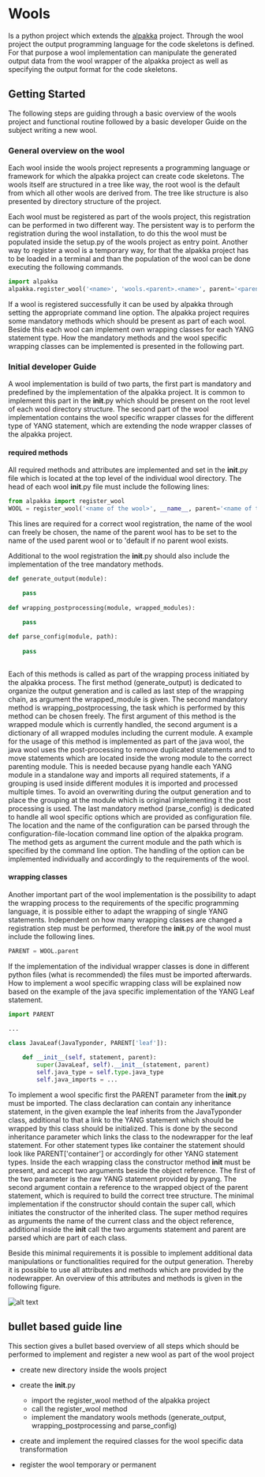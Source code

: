 # Wools

Is a python project which extends the [alpakka](https://mgn-s-at-source.advaoptical.com/gitlab/anden/alpakka) project. Through the wool project
the output programming language for the code skeletons is defined. For that purpose a wool implementation can manipulate the generated output
data from the wool wrapper of the alpakka project as well as specifying the output format for the code skeletons.

## Getting Started

The following steps are guiding through a basic overview of the wools project and functional routine followed by a basic developer Guide on the subject
writing a new wool.

### General overview on the wool

Each wool inside the wools project represents a programming language or framework for which the alpakka project can create code skeletons. The wools
itself are structured in a tree like way, the root wool is the default from which all other wools are derived from. The tree like structure is also
presented by directory structure of the project. 

Each wool must be registered as part of the wools project, this registration can be performed in two different way. The persistent way is to perform
the registration during the wool installation, to do this the wool must be populated inside the setup.py of the wools project as entry point. Another
way to register a wool is a temporary way, for that the alpakka project has to be loaded in a terminal and than the population of the wool can be done
executing the following commands.

```python
import alpakka
alpakka.register_wool('<name>', 'wools.<parent>.<name>', parent='<parent>')
```

If a wool is registered successfully it can be used by alpakka through setting the appropriate command line option. The alpakka project requires some
mandatory methods which should be present as part of each wool. Beside this each wool can implement own wrapping classes for each YANG statement type.
How the mandatory methods and the wool specific wrapping classes can be implemented is presented in the following part.

### Initial developer Guide

A wool implementation is build of two parts, the first part is mandatory and predefined by the implementation of the alpakka project. It is common to
implement this part in the __init__.py which should be present on the root level of each wool directory structure. The second part of the wool
implementation contains the wool specific wrapper classes for the different type of YANG statement, which are extending the node wrapper classes of
the alpakka project.

#### required methods

All required methods and attributes are implemented and set in the __init__.py file which is located at the top level of the individual wool directory.
The head of each wool __init__.py file must include the following lines:

```python
from alpakka import register_wool
WOOL = register_wool('<name of the wool>', __name__, parent='<name of the parent wool>')
```

This lines are required for a correct wool registration, the name of the wool can freely be chosen, the name of the parent wool has to be set to the
name of the used parent wool or to 'default if no parent wool exists.

Additional to the wool registration the __init__.py should also include the implementation of the tree mandatory methods. 

```python
def generate_output(module):

	pass
	
def wrapping_postprocessing(module, wrapped_modules):

	pass
	
def parse_config(module, path):
	
	pass
	
```

Each of this methods is called as part of the wrapping process initiated by the alpakka process. The first method (generate_output) is dedicated
to organize the output generation and is called as last step of the wrapping chain, as argument the wrapped_module is given. The second mandatory
method is wrapping_postprocessing, the task which is performed by this method can be chosen freely. The first argument of this method is the wrapped
module which is currently handled, the second argument is a dictionary of all wrapped modules including the current module. A example for the usage
of this method is implemented as part of the java wool, the java wool uses the post-processing to remove duplicated statements and to move statements
which are located inside the wrong module to the correct parenting module. This is needed because pyang handle each YANG module in a standalone way
and imports all required statements, if a grouping is used inside different modules it is imported and processed multiple times. To avoid an
overwriting during the output generation and to place the grouping at the module which is original implementing it the post processing is used.
The last mandatory method (parse_config) is dedicated to handle all wool specific options which are provided as configuration file. The location
and the name of the configuration can be parsed through the configuration-file-location command line option of the alpakka program. The method gets
as argument the current module and the path which is specified by the command line option. The handling of the option can be implemented individually
and accordingly to the requirements of the wool.

#### wrapping classes

Another important part of the wool implementation is the possibility to adapt the wrapping process to the requirements of the specific programming
language, it is possible either to adapt the wrapping of single YANG statements. Independent on how many wrapping classes are changed a registration
step must be performed, therefore the __init__.py of the wool must include the following lines.

```python
PARENT = WOOL.parent
```

If the implementation of the individual wrapper classes is done in different python files (what is recommended) the files must be imported afterwards.
How to implement a wool specific wrapping class will be explained now based on the example of the java specific implementation of the YANG Leaf
statement.

```python
import PARENT

...

class JavaLeaf(JavaTyponder, PARENT['leaf']):
	
	def __init__(self, statement, parent):
		super(JavaLeaf, self).__init__(statement, parent)
		self.java_type = self.type.java_type
		self.java_imports = ...

```

To implement a wool specific first the PARENT parameter from the __init__.py must be imported. The class declaration can contain any inheritance
statement, in the given example the leaf inherits from the JavaTyponder class, additional to that a link to the YANG statement which should be
wrapped by this class should be initialized. This is done by the second inheritance parameter which links the class to the nodewrapper for the 
leaf statement. For other statement types like container the statement should look like PARENT['container'] or accordingly for other YANG statement
types. Inside the each wrapping class the constructor method __init__ must be present, and accept two arguments beside the object reference. The first
of the two parameter is the raw YANG statement provided by pyang. The second argument contain a reference to the wrapped object of the parent
statement, which is required to build the correct tree structure. The minimal implementation if the constructor should contain the super call, which 
initiates the constructor of the inherited class. The super method requires as arguments the name of the current class and the object reference,
additional inside the __init__ call the two arguments statement and parent are parsed which are part of each class.

Beside this minimal requirements it is possible to implement additional data manipulations or functionalities required for the output generation.
Thereby it is possible to use all attributes and methods which are provided by the nodewrapper. An overview of this attributes and methods is given
in the following figure.

![alt text](https://mgn-s-at-source.advaoptical.com/gitlab/anden/alpakka/raw/wrapperRebuild/NodeWrapperRebuildImplemented.png "NodeWrapperUML diagram")

## bullet based guide line

This section gives a bullet based overview of all steps which should be performed to implement and register a new wool as part of the wool project

* create new directory inside the wools project
	
* create the __init__.py
  * import the register_wool method of the alpakka project
  * call the register_wool method
  * implement the mandatory wools methods (generate_output, wrapping_postprocessing and parse_config)

* create and implement the required classes for the wool specific data transformation
	
* register the wool temporary or permanent

